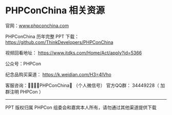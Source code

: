 # PHPConChina 相关资源

官网：www.phpconchina.com

PHPConChina 历年完整 PPT 下载：
https://github.com/ThinkDevelopers/PHPConChina 

视频回看地址：
https://www.itdks.com/Home/Act/apply?id=5366


公众号：PHPCon

纪念品购买渠道： https://k.weidian.com/H3=4lVho


客服咨询：􏰔􏰳􏰭􏰻PHPConChina􏰼 （个人微信号）
官方QQ群： 34449228（ 加群注明 PHPCon ）

-----------

PPT 版权归属 PHPCon 组委会和嘉宾本人所有，请勿通过其他渠道提供下载
